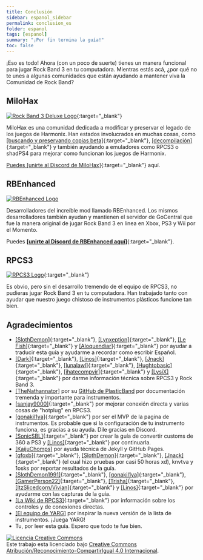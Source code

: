 ```yaml
---
title: Conclusión
sidebar: espanol_sidebar
permalink: conclusion_es
folder: espanol
tags: [espanol]
summary: "¡Por fin termina la guía!"
toc: false
---
```


¡Eso es todo! Ahora (con un poco de suerte) tienes un manera funcional para jugar Rock Band 3 en tu computadora. Mientras estás acá, ¿por qué no te unes a algunas comunidades que están ayudando a mantener viva la Comunidad de Rock Band?

## MiloHax

[![Rock Band 3 Deluxe Logo](https://milohax.org/images/milohax.webp)](https://milohax.org/ "MiloHax"){:target="_blank"}

MiloHax es una comunidad dedicada a modificar y preservar el legado de los juegos de Harmonix. Han estados involucrados en muchas cosas, como [[buscando y preservando copias beta]](https://hiddenpalace.org/Rock_Band_3_(Jan_19,_2010)){:target="_blank"}, [[decompilación]](https://decomp.dev/DarkRTA/rb3){:target="_blank"} y también ayudando a emuladores como RPCS3 o shadPS4 para mejorar como funcionan los juegos de Harmonix. 

[Puedes \[unirte al Discord de MiloHax\]](https://discord.gg/milohax){:target="_blank"} aquí.

## RBEnhanced

[![RBEnhanced Logo](https://rb3pc.milohax.org/images/xtra/rbe.png)](https://rb3e.rbenhanced.rocks/ "RBEnhanced")

Desarrolladores del increíble mod llamado RBEnhanced. Los mismos desarrolladores también ayudan y mantienen el servidor de GoCentral que fue la manera original de jugar Rock Band 3 en linea en Xbox, PS3 y Wii por el Momento.

Puedes [**\[unirte al Discord de RBEnhanced aquí\]**](https://discord.gg/6rRUWXPYwb){:target="_blank"}.

## RPCS3

[![RPCS3 Logo](https://rb3pc.milohax.org/images/xtra/rpcs3.png)](https://rpcs3.net/about/ "RPCS3"){:target="_blank"}

Es obvio, pero sin el desarrollo tremendo de el equipo de RPCS3, no pudieras jugar Rock Band 3 en tu computadora. Han trabajado tanto con ayudar que nuestro juego chistoso de instrumentos plásticos funcione tan bien.

## Agradecimientos

* [[SlothDemon]](https://www.youtube.com/@SlothDemon1991){:target="_blank"}, [[Lynxeption]](https://www.twitch.tv/lynxeption){:target="_blank"}, [[Le Fish]](https://ko-fi.com/lefishe){:target="_blank"} y [[Aloquendiar]](https://www.twitch.tv/aloquendiar){:target="_blank"} por ayudar a traducir esta guía y ayudarme a recordar como escribir Español.
*  [[Dark]](https://dark.ski/){:target="_blank"}, [[Linos]](https://www.youtube.com/@LinosMelendi){:target="_blank"}, [[Jnack]](https://www.youtube.com/@jnackmclain){:target="_blank"}, [[lunalawl]](https://github.com/lunalawl){:target="_blank"}, [[Hughtobasic]](https://www.youtube.com/@HughToBasic){:target="_blank"}, [[ihatecompvir]](https://www.youtube.com/@ihatecompvir1591){:target="_blank"} y [[LysiX]](https://www.youtube.com/@LysiX){:target="_blank"} por darme información técnica sobre RPCS3 y Rock Band 3.
* [[TheNathannator]](https://github.com/TheNathannator) por su [GitHub de PlasticBand](https://github.com/TheNathannator/PlasticBand) por documentación tremenda y importante para instrumentos.
* [[sanjay9000]](https://github.com/sanjay900){:target="_blank"} por mejorar conexión directa y varias cosas de "hotplug" en RPCS3.
* [[gonakil1ya]](https://gonakillya.neocities.org/){:target="_blank"} por ser el MVP de la pagina de instrumentos. Es probable que si la configuración de tu instrumento funciona, es gracias a su ayuda. Dile gracias en Discord.
* [[SonicSBL]](https://github.com/SonicSBL){:target="_blank"} por crear la guía de convertir customs de 360 a PS3 y [[Linos]](https://www.youtube.com/@LinosMelendi){:target="_blank"} por continuarla.
* [[KaijuChomps]](https://github.com/KaijuChomps) por ayuda técnica de Jekyll y GitHub Pages.
* [[qfoxb]](https://github.com/qfoxb){:target="_blank"}, [[SlothDemon]](https://www.youtube.com/@SlothDemon1991){:target="_blank"}, [[Jnack]](https://www.youtube.com/@jnackmclain){:target="_blank"} (el cual hizo pruebas por casi 50 horas xd), knvtva y 1osks por reportar resultados de la guía.
* [[SlothDemon1991]](https://www.youtube.com/@SlothDemon1991){:target="_blank"}, [[gonakil1ya]](https://gonakillya.neocities.org){:target="_blank"}, [[GamerPerson22]](https://www.youtube.com/channel/UCC5SlXPlnlGwBG7w6mvfx8g){:target="_blank"}, [[Trisha]](https://www.youtube.com/channel/UCle3t7q9UeU0npc3FklcjCg){:target="_blank"}, [[ItzSlicedcorn/Vivian]](https://www.twitch.tv/itzslicedcorn){:target="_blank"} y [[Linos]](https://www.youtube.com/@LinosMelendi){:target="_blank"} por ayudarme con las capturas de la guía.
* [[La Wiki de RPCS3]](https://wiki.rpcs3.net/index.php?title=Main_Page){:target="_blank"} por información sobre los controles y de conexiones directas.
* [[El equipo de YARG]](https://yarg.in/) por inspirar la nueva versión de la lista de instrumentos. ¡Juega YARG!
* Tu, por leer esta guía. Espero que todo te fue bien.


[![Licencia Creative Commons](https://i.creativecommons.org/l/by-sa/4.0/88x31.png)](https://creativecommons.org/licenses/by-sa/4.0/deed.es)  
Este trabajo esta licenciado bajo [Creative Commons Atribución/Reconocimiento-CompartirIgual 4.0 Internacional](https://creativecommons.org/licenses/by-sa/4.0/deed.es).
